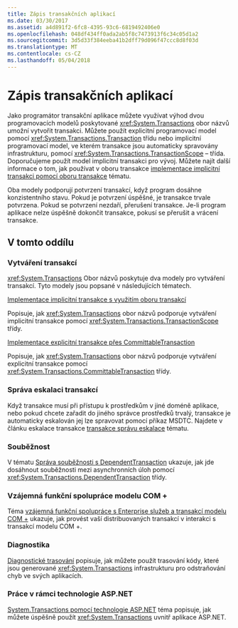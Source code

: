 ```yaml
---
title: Zápis transakčních aplikací
ms.date: 03/30/2017
ms.assetid: a4d891f2-6fc8-4395-93c6-6819492406e0
ms.openlocfilehash: 048df434ff0ada2ab5f8c7473913f6c34c05d1a2
ms.sourcegitcommit: 3d5d33f384eeba41b2dff79d096f47ccc8d8f03d
ms.translationtype: MT
ms.contentlocale: cs-CZ
ms.lasthandoff: 05/04/2018
---
```

# <a name="writing-a-transactional-application"></a>Zápis transakčních aplikací
Jako programátor transakční aplikace můžete využívat výhod dvou programovacích modelů poskytované <xref:System.Transactions> obor názvů umožní vytvořit transakci. Můžete použít explicitní programovací model pomocí <xref:System.Transactions.Transaction> třídu nebo implicitní programovací model, ve kterém transakce jsou automaticky spravovány infrastrukturu, pomocí <xref:System.Transactions.TransactionScope> – třída. Doporučujeme použít model implicitní transakci pro vývoj. Můžete najít další informace o tom, jak používat v oboru transakce [implementace implicitní transakci pomocí oboru transakce](../../../../docs/framework/data/transactions/implementing-an-implicit-transaction-using-transaction-scope.md) tématu.  
  
 Oba modely podporují potvrzení transakcí, když program dosáhne konzistentního stavu. Pokud je potvrzení úspěšné, je transakce trvale potvrzena. Pokud se potvrzení nezdaří, přerušení transakce. Je-li program aplikace nelze úspěšně dokončit transakce, pokusí se přerušit a vrácení transakce.  
  
## <a name="in-this-section"></a>V tomto oddílu  
  
### <a name="creating-a-transaction"></a>Vytváření transakcí  
 <xref:System.Transactions> Obor názvů poskytuje dva modely pro vytváření transakcí. Tyto modely jsou popsané v následujících tématech.  
  
 [Implementace implicitní transakce s využitím oboru transakcí](../../../../docs/framework/data/transactions/implementing-an-implicit-transaction-using-transaction-scope.md)  
  
 Popisuje, jak <xref:System.Transactions> obor názvů podporuje vytváření implicitní transakce pomocí <xref:System.Transactions.TransactionScope> třídy.  
  
 [Implementace explicitní transakce přes CommittableTransaction](../../../../docs/framework/data/transactions/implementing-an-explicit-transaction-using-committabletransaction.md)  
  
 Popisuje, jak <xref:System.Transactions> obor názvů podporuje vytváření explicitní transakce pomocí <xref:System.Transactions.CommittableTransaction> třídy.  
  
### <a name="escalating-transaction-management"></a>Správa eskalaci transakcí  
 Když transakce musí při přístupu k prostředkům v jiné doméně aplikace, nebo pokud chcete zařadit do jiného správce prostředků trvalý, transakce je automaticky eskalován jej lze spravovat pomocí příkaz MSDTC. Najdete v článku eskalace transakce [transakce správu eskalace](../../../../docs/framework/data/transactions/transaction-management-escalation.md) tématu.  
  
### <a name="concurrency"></a>Souběžnost  
 V tématu [Správa souběžnosti s DependentTransaction](../../../../docs/framework/data/transactions/managing-concurrency-with-dependenttransaction.md) ukazuje, jak jde dosáhnout souběžnosti mezi asynchronních úloh pomocí <xref:System.Transactions.DependentTransaction> třídy.  
  
### <a name="com-interop"></a>Vzájemná funkční spolupráce modelu COM +  
 Téma [vzájemná funkční spolupráce s Enterprise služeb a transakcí modelu COM +](../../../../docs/framework/data/transactions/interoperability-with-enterprise-services-and-com-transactions.md) ukazuje, jak provést vaší distribuovaných transakcí v interakci s transakcí modelu COM +.  
  
### <a name="diagnostics"></a>Diagnostika  
 [Diagnostické trasování](../../../../docs/framework/data/transactions/diagnostic-traces.md) popisuje, jak můžete použít trasování kódy, které jsou generované <xref:System.Transactions> infrastrukturu pro odstraňování chyb ve svých aplikacích.  
  
### <a name="working-within-aspnet"></a>Práce v rámci technologie ASP.NET  
 [System.Transactions pomocí technologie ASP.NET](../../../../docs/framework/data/transactions/using-system-transactions-in-aspnet.md) téma popisuje, jak můžete úspěšně použít <xref:System.Transactions> uvnitř aplikace ASP.NET.
